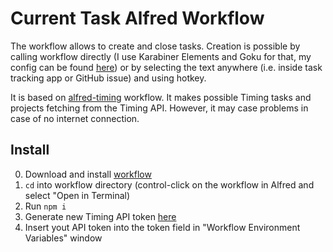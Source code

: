 # Current Task Alfred Workflow

The workflow allows to create and close tasks. Creation is possible by  calling workflow directly (I use Karabiner Elements and Goku for that, my config can be found  [here](https://github.com/skibitsky/dotfiles/blob/master/karabiner/karabiner.edn)) or by selecting the text anywhere (i.e. inside task tracking app or GitHub issue) and using hotkey.

It is based on  [alfred-timing](https://github.com/skibitsky/alfred-timing) workflow. It makes possible Timing tasks and projects fetching from the Timing API. However, it may case problems in case of no internet connection.

## Install
0. Download and install [workflow](https://github.com/skibitsky/current-task/blob/master/current-task-alfred-workflow/current-task-v2.1.alfredworkflow)
1. `cd` into workflow directory (control-click on the workflow in Alfred and select "Open in Terminal)
2. Run `npm i`
3. Generate new Timing API token [here](https://web.timingapp.com/integrations/tokens)
4. Insert yout API token into the token field in "Workflow Environment Variables" window